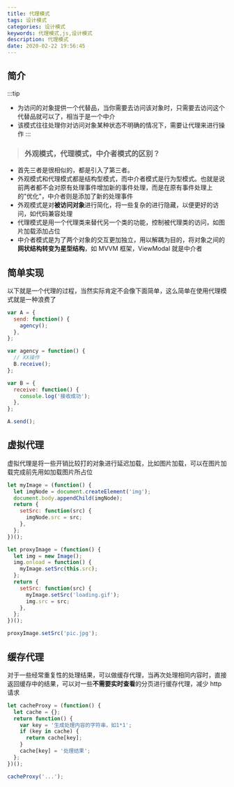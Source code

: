```yaml
---
title: 代理模式
tags: 设计模式
categories: 设计模式
keywords: 代理模式,js,设计模式
description: 代理模式
date: 2020-02-22 19:56:45
---
```


## 简介

:::tip

- 为访问的对象提供一个代替品，当你需要去访问该对象时，只需要去访问这个代替品就可以了，相当于是一个中介
- 该模式往往处理你对访问对象某种状态不明确的情况下，需要让代理来进行操作
  :::

> ### 外观模式，代理模式，中介者模式的区别？

- 首先三者是很相似的，都是引入了第三者。
- 外观模式和代理模式都是结构型模式，而中介者模式是行为型模式。也就是说前两者都不会对原有处理事件增加新的事件处理，而是在原有事件处理上的"优化"，中介者则是添加了新的处理事件
- 外观模式是对**被访问对象**进行简化，将一些复杂的进行隐藏，以便更好的访问，如代码兼容处理
- 代理模式是用一个代理类来替代另一个类的功能，控制被代理类的访问，如图片加载添加占位
- 中介者模式是为了两个对象的交互更加独立，用以解耦为目的，将对象之间的**网状结构转变为星型结构**，如 MVVM 框架，ViewModal 就是中介者

## 简单实现

以下就是一个代理的过程，当然实际肯定不会像下面简单，这么简单在使用代理模式就是一种浪费了

```js
var A = {
  send: function() {
    agency();
  },
};

var agency = function() {
  // XX操作
  B.receive();
};

var B = {
  receive: function() {
    console.log('接收成功');
  },
};

A.send();
```

## 虚拟代理

虚拟代理是将一些开销比较打的对象进行延迟加载，比如图片加载，可以在图片加载完成前先用如加载图片所占位

```js
let myImage = (function() {
  let imgNode = document.createElement('img');
  document.body.appendChild(imgNode);
  return {
    setSrc: function(src) {
      imgNode.src = src;
    },
  };
})();

let proxyImage = (function() {
  let img = new Image();
  img.onload = function() {
    myImage.setSrc(this.src);
  };
  return {
    setSrc: function(src) {
      myImage.setSrc('loading.gif');
      img.src = src;
    },
  };
})();

proxyImage.setSrc('pic.jpg');
```

## 缓存代理

对于一些经常重复性的处理结果，可以做缓存代理，当再次处理相同内容时，直接返回缓存中的结果，可以对一些**不需要实时查看**的分页进行缓存代理，减少 http 请求

```js
let cacheProxy = (function() {
  let cache = {};
  return function() {
    var key = '生成处理内容的字符串，如1*1';
    if (key in cache) {
      return cache[key];
    }
    cache[key] = '处理结果';
  };
})();

cacheProxy('...');
```
